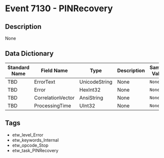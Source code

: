 # Event 7130 - PINRecovery

## Description
None

## Data Dictionary
|Standard Name|Field Name|Type|Description|Sample Value|
|---|---|---|---|---|
|TBD|ErrorText|UnicodeString|None|`None`|
|TBD|Error|HexInt32|None|`None`|
|TBD|CorrelationVector|AnsiString|None|`None`|
|TBD|ProcessingTime|UInt32|None|`None`|

## Tags
* etw_level_Error
* etw_keywords_Internal
* etw_opcode_Stop
* etw_task_PINRecovery